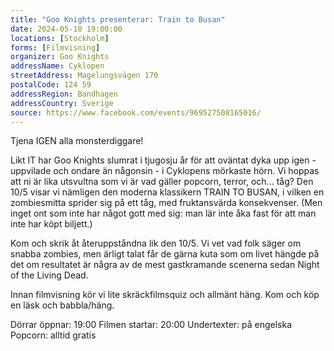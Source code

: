 ```yaml
---
title: "Goo Knights presenterar: Train to Busan"
date: 2024-05-10 19:00:00
locations: [Stockholm]
forms: [Filmvisning]
organizer: Goo Knights
addressName: Cyklopen
streetAddress: Magelungsvägen 170
postalCode: 124 59
addressRegion: Bandhagen
addressCountry: Sverige
source: https://www.facebook.com/events/969527508165016/
---
```

Tjena IGEN alla monsterdiggare!

Likt IT har Goo Knights slumrat i tjugosju år för att oväntat dyka upp igen - uppvilade och ondare än någonsin - i Cyklopens mörkaste hörn. Vi hoppas att ni är lika utsvultna som vi är vad gäller popcorn, terror, och... tåg? Den 10/5 visar vi nämligen den moderna klassikern TRAIN TO BUSAN, i vilken en zombiesmitta sprider sig på ett tåg, med fruktansvärda konsekvenser. (Men inget ont som inte har något gott med sig: man lär inte åka fast för att man inte har köpt biljett.) 

Kom och skrik åt återuppståndna lik den 10/5. Vi vet vad folk säger om snabba zombies, men ärligt talat får de gärna kuta som om livet hängde på det om resultatet är några av de mest gastkramande scenerna sedan Night of the Living Dead.

Innan filmvisning kör vi lite skräckfilmsquiz och allmänt häng. Kom och köp en läsk och babbla/häng.

Dörrar öppnar: 19:00
Filmen startar: 20:00
Undertexter: på engelska
Popcorn: alltid gratis
